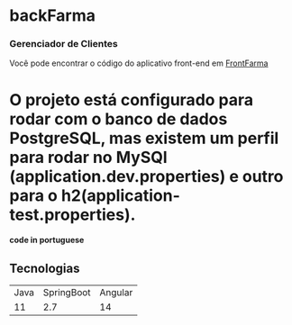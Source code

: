 # backFarma
###  Gerenciador de Clientes 

Você pode encontrar o código do aplicativo front-end em [FrontFarma](https://github.com/ramirovictor/farma)

# O projeto está configurado para rodar com o banco de dados PostgreSQL, mas existem um perfil para rodar no MySQl (application.dev.properties) e outro para o h2(application-test.properties).

#### code in portuguese

## Tecnologias
<table>
  <tr> 
    <td>Java</td>
    <td>SpringBoot</td>
    <td>Angular</td>
  </tr>
  <tr> 
    <td>11</td>
     <td>2.7</td>
     <td>14</td>
  </tr>
</table>
